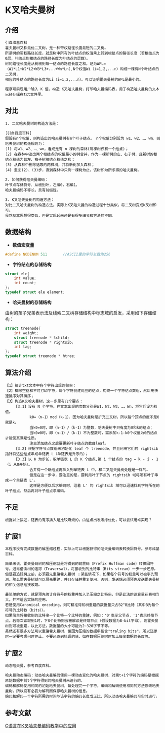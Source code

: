 # K叉哈夫曼树 #

## 介绍 ##
    
>
    引自维基百科
    霍夫曼树又称最优二叉树，是一种带权路径长度最短的二叉树。
    所谓树的带权路径长度，就是树中所有的叶结点的权值乘上其到根结点的路径长度（若根结点为0层，叶结点到根结点的路径长度为叶结点的层数）。
    树的路径长度是从树根到每一结点的路径长度之和，记为WPL=（W1*L1+W2*L2+W3*L3+...+Wn*Ln),N个权值Wi（i=1,2,...n）构成一棵有N个叶结点的二叉树，
    相应的叶结点的路径长度为Li（i=1,2,...n）。可以证明霍夫曼树的WPL是最小的。
    
    程序可实现用户输入 K 值，构造 K叉哈夫曼树，打印哈夫曼编码表，用于构造哈夫曼树的文本已经存储在txt文件里。
    
    
## 对比 ##
    1. 二叉哈夫曼树的构造方法是：
>   
    [引自百度百科]
    假设有n个权值，则构造出的哈夫曼树有n个叶子结点。 n个权值分别设为 w1、w2、…、wn，则哈夫曼树的构造规则为：
    (1) 将w1、w2、…、wn，看成是有 n 棵树的森林(每棵树仅有一个结点)；
    (2) 在森林中选出两个根结点的权值最小的树合并，作为一棵新树的左、右子树，且新树的根结点权值为其左、右子树根结点权值之和；
    (3) 从森林中删除选取的两棵树，并将新树加入森林；
    (4) 重复(2)、(3)步，直到森林中只剩一棵树为止，该树即为所求得的哈夫曼树。
    
    2. 如何获得哈夫曼编码：
    叶节点存储符号，从根到叶，左编0，右编1。
    哈夫曼编码不等长，具有前缀性。
    
    3. K叉哈夫曼树的构造方法：
    对比二叉哈夫曼树的构造方法，实际上K叉哈夫曼的构造过程十分类似，将二叉树变成K叉树即可。
    虽然基本思想很类似，但是实现起来还是有很多细节和方法的不同。

## 数据结构 ##
* **数值宏变量**
```c
#define NODENUM 511       //ASCII里的字符总数为256
```

* **字符结点的存储结构**
```c
struct ele{
	int value;
	int count;
};
typedef struct ele element;
```

* **哈夫曼树的存储结构**

由树的孩子兄弟表示法及线索二叉树存储结构中标志域的启发，采用如下存储结构：  

```c
struct treenode{
	int weight;
	struct treenode * lchild;
	struct treenode * rightsib;
	int tag;
};
typedef struct treenode * htree;
```

## 算法介绍 ##
    【1】统计txt文本中各个字符出现的频率；
    【2】排除空格和不可打印字符，每个字符创建对应的结点，构成一个字符结点数组，然后用快速排序对其排序；
    【3】构造K叉哈夫曼树，这一步里有几个要点：
        【3.1】设有 N 个字符，在文本出现的次数分别是W1，W2，W3，…，Wn，将它们设为权值。
               k0=（n-1）mod（k-1），因为哈夫曼树是扩充二叉树，所以每个顶点的度不是0就是k，
               当k0=0时，即（n-1）/（k-1）为整数，哈夫曼树中只有度为0和k的结点；
               当k0≠0时，即（n-1）/（k-1）不为整数时，需添加k-1-k0个权值为0的结点才能使其满足性质。
               注意添加结点之后要更新叶子结点的数目leaf。
        【3.2】根据字符节点数组来初始化 leaf 个 treenode，并且利用它们的 rightsib 指针将这些结点串成单链表 L（单链表是升序的）；
        【3.3】以 K 为步长，取单链表 L 的 K 个结点,第 i 个结点的 tag = k - i - 1（i 从0开始）。
               合并得一个新结点再插入到单链表 L 中，和二叉哈夫曼树处理是一样的。
               但是在这一步中，要注意的是，要利用叶子节点的 rightsib 域将所有叶子串成一个单链表 L'。
               这样是方便以后求编码时，沿着 L' 的 rightsib 域可以迅速找到字符所在的叶子结点，然后再对叶子结点求编码。
               
               
## 不足 ##
    根据以上描述，链表的有序插入是比较麻烦的，由这点出发考虑优化，可以尝试用堆实现？


## 扩展1 ##
    本程序没有完成数据的解压缩过程，实际上可以根据获得的哈夫曼编码表转换回符号。参考维基百科。
>
    简单来说，霍夫曼码树的解压缩就是将得到的前置码（Prefix Huffman code）转换回符号，通常借由树的追踪（Traversal），将接收到的比特串（Bits stream）一步一步还原。
    但是要追踪树之前，必须要先重建霍夫曼树 ；某些情况下，如果每个符号的权重可以被事先预测，那么霍夫曼树就可以预先重建，并且存储并重复使用，否则，发送端必须预先发送霍夫曼树的相关信息给接收端。
>
    最简单的方式，就是预先统计各符号的权重并加入至压缩之比特串，但是此法的运算量花费相当大，并不适合实际的应用。
    若是使用Canonical encoding，则可精准得知树重建的数据量只占B2^B比特（其中B为每个符号的比特数（bits））。
    如果简单将接收到的比特串一个比特一个比特的重建，例如：'0'表示父节点，'1'表示终端节点，若每次读取到1时，下8个比特则会被解读是终端节点（假设数据为8-bit字母），则霍夫曼树则可被重建，以此方法，数据量的大小可能为2~320字节不等。
    虽然还有很多方法可以重建霍夫曼树，但因为压缩的数据串包含"traling bits"，所以还原时一定要考虑何时停止，不要还原到错误的值，如在数据压缩时时加上每笔数据的长度等。


## 扩展2 ##
    动态哈夫曼，参考百度百科。
>
    哈夫曼动态编码：动态哈夫曼编码使用一棵动态变化的哈夫曼树，对第t+1个字符的编码是根据原始数据中前t个字符得到的哈夫曼树来进行的，
    编码和解码使用相同的初始哈夫曼树，每处理完一个字符，编码和解码使用相同的方法修改哈夫曼树，所以没有必要为解码而保存哈夫曼树的信息。
    编码和解码一个字符所需的时间与该字符的编码长度成正比，所以动态哈夫曼编码可实时进行。
    
## 参考文献 ##

[C语言在K叉哈夫曼编码教学中的应用](http://blog.sina.com.cn/s/blog_a4c08ba00101nfnk.html)

